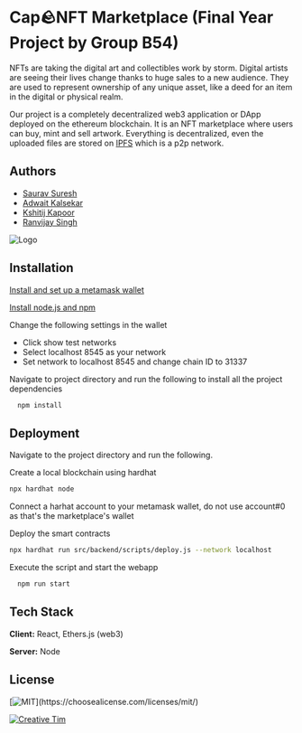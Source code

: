 
# Cap🪨NFT Marketplace (Final Year Project by Group B54)

NFTs are taking the digital art and collectibles work by storm. Digital artists are seeing their lives change thanks to huge sales to a new audience. They are used to represent ownership of any unique asset, like a deed for an item in the digital or physical realm.

Our project is a completely decentralized web3 application or DApp deployed on the ethereum blockchain. It is an NFT marketplace where users can buy, mint and sell artwork. Everything is decentralized, even the uploaded files are stored on [IPFS](https://ipfs.io/) which is a p2p network.
## Authors

- [Saurav Suresh](https://www.github.com/v0idexis)
- [Adwait Kalsekar](https://github.com/adwait-kalsekar/)
- [Kshitij Kapoor](https://www.github.com)
- [Ranvijay Singh](https://www.github.com)

![Logo](https://mitwpu.edu.in/images/site-logos/logo.png)

## Installation
[Install and set up a metamask wallet](https://metamask.io/)

[Install node.js and npm](https://nodejs.org/)

Change the following settings in the wallet
- Click show test networks
- Select localhost 8545 as your network
- Set network to localhost 8545 and change chain ID to 31337

Navigate to project directory and run the following to install all the project dependencies

```bash
  npm install
```
    
## Deployment

Navigate to the project directory and run the following.

Create a local blockchain using hardhat
```bash
npx hardhat node
```
Connect a harhat account to your metamask wallet, do not use account#0 as that's the marketplace's wallet

Deploy the smart contracts
```bash
npx hardhat run src/backend/scripts/deploy.js --network localhost
```
Execute the script and start the webapp
```bash
  npm run start
```


## Tech Stack

**Client:** React, Ethers.js (web3)

**Server:** Node


## License

[![MIT](https://img.shields.io/apm/l/atomic-design-ui.svg?)](https://choosealicense.com/licenses/mit/)

[![Creative Tim](https://www.creative-tim.com/assets/logo/logo-ct-white-170d794e447f75aec55c6effdfbedced9dd268ceceece152675ff8f9891e3588.svg)](https://www.creative-tim.com?ref=blkdsr-license-md)

